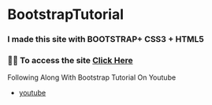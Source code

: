 # BootstrapTutorial
### I made this site with BOOTSTRAP+ CSS3 + HTML5 
### 👨‍💻 To access the site [Click Here](https://bootstrap-tutorial.vercel.app)
Following Along With Bootstrap Tutorial On Youtube
- [youtube](https://www.youtube.com/watch?v=9cKsq14Kfsw&t=1946s)
